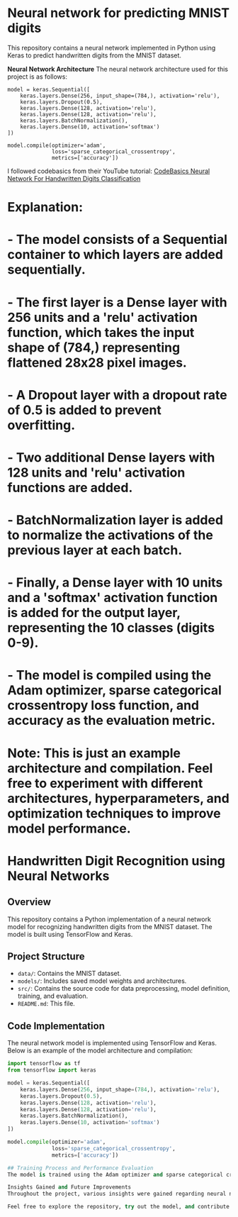 # Neural network for predicting MNIST digits

This repository contains a neural network implemented in Python using Keras to predict handwritten digits from the MNIST dataset.

**Neural Network Architecture**
The neural network architecture used for this project is as follows:

```
model = keras.Sequential([
    keras.layers.Dense(256, input_shape=(784,), activation='relu'),
    keras.layers.Dropout(0.5),
    keras.layers.Dense(128, activation='relu'),
    keras.layers.Dense(128, activation='relu'),
    keras.layers.BatchNormalization(),
    keras.layers.Dense(10, activation='softmax')
])

model.compile(optimizer='adam',
              loss='sparse_categorical_crossentropy',
              metrics=['accuracy'])
```

I followed codebasics from their YouTube tutorial: [CodeBasics Neural Network For Handwritten Digits Classification](https://www.youtube.com/watch?v=iqQgED9vV7k&t=861s)

# **Explanation:**
# - The model consists of a Sequential container to which layers are added sequentially.
# - The first layer is a Dense layer with 256 units and a 'relu' activation function, which takes the input shape of (784,) representing flattened 28x28 pixel images.
# - A Dropout layer with a dropout rate of 0.5 is added to prevent overfitting.
# - Two additional Dense layers with 128 units and 'relu' activation functions are added.
# - BatchNormalization layer is added to normalize the activations of the previous layer at each batch.
# - Finally, a Dense layer with 10 units and a 'softmax' activation function is added for the output layer, representing the 10 classes (digits 0-9).
# - The model is compiled using the Adam optimizer, sparse categorical crossentropy loss function, and accuracy as the evaluation metric.

# **Note:** This is just an example architecture and compilation. Feel free to experiment with different architectures, hyperparameters, and optimization techniques to improve model performance.

# Handwritten Digit Recognition using Neural Networks

## Overview

This repository contains a Python implementation of a neural network model for recognizing handwritten digits from the MNIST dataset. The model is built using TensorFlow and Keras.

## Project Structure

- `data/`: Contains the MNIST dataset.
- `models/`: Includes saved model weights and architectures.
- `src/`: Contains the source code for data preprocessing, model definition, training, and evaluation.
- `README.md`: This file.

## Code Implementation

The neural network model is implemented using TensorFlow and Keras. Below is an example of the model architecture and compilation:

```python
import tensorflow as tf
from tensorflow import keras

model = keras.Sequential([
    keras.layers.Dense(256, input_shape=(784,), activation='relu'),
    keras.layers.Dropout(0.5),
    keras.layers.Dense(128, activation='relu'),
    keras.layers.Dense(128, activation='relu'),
    keras.layers.BatchNormalization(),
    keras.layers.Dense(10, activation='softmax')
])

model.compile(optimizer='adam',
              loss='sparse_categorical_crossentropy',
              metrics=['accuracy'])

## Training Process and Performance Evaluation
The model is trained using the Adam optimizer and sparse categorical crossentropy loss function. Performance metrics such as accuracy are used for evaluation. For detailed training and evaluation processes, refer to the source code in the src/ directory.

Insights Gained and Future Improvements
Throughout the project, various insights were gained regarding neural network architectures, hyperparameters, and optimization techniques. Future improvements could include experimenting with different architectures, hyperparameters, and regularization techniques to further enhance model performance.

Feel free to explore the repository, try out the model, and contribute to its improvement!

